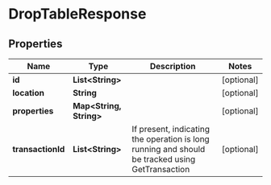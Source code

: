 

# DropTableResponse


## Properties

| Name | Type | Description | Notes |
|------------ | ------------- | ------------- | -------------|
|**id** | **List&lt;String&gt;** |  |  [optional] |
|**location** | **String** |  |  [optional] |
|**properties** | **Map&lt;String, String&gt;** |  |  [optional] |
|**transactionId** | **List&lt;String&gt;** | If present, indicating the operation is long running and should be tracked using GetTransaction  |  [optional] |



